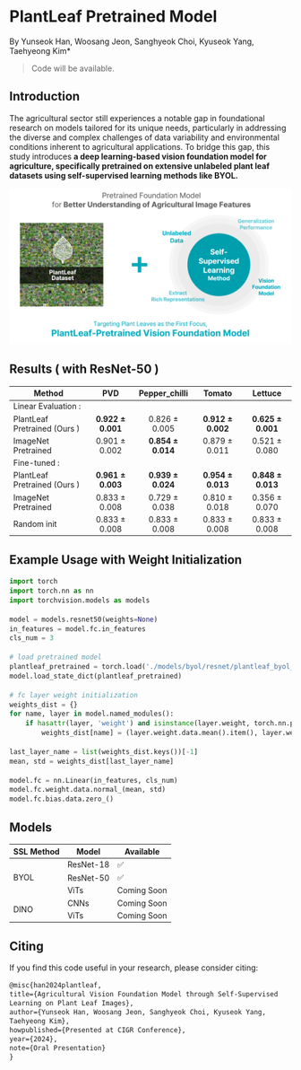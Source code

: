 # PlantLeaf Pretrained Model
By Yunseok Han, Woosang Jeon, Sanghyeok Choi, Kyuseok Yang, Taehyeong Kim*

> Code will be available.

## Introduction
The agricultural sector still experiences a notable gap in foundational research on models tailored for its unique needs, particularly in addressing the diverse and complex challenges of data variability and environmental conditions inherent to agricultural applications. 
To bridge this gap, this study introduces **a deep learning-based vision foundation model for agriculture, specifically pretrained on extensive unlabeled plant leaf datasets using self-supervised learning methods like BYOL.**

<p align="center">
  <img src="./imgs/PlantLeaf_intro.png" width="600"/>
</p>


## Results ( with ResNet-50 )
| Method                       |          PVD          |     Pepper_chilli     |         Tomato        |        Lettuce        |
|------------------------------|:---------------------:|:---------------------:|:---------------------:|:---------------------:|
| Linear Evaluation :          |                       |                       |                       |                       |
| PlantLeaf Pretrained (Ours ) | **0.922 $\pm$ 0.001** |   0.826 $\pm$ 0.005   | **0.912 $\pm$ 0.002** | **0.625 $\pm$ 0.001** |
| ImageNet Pretrained          |   0.901 $\pm$ 0.002   | **0.854 $\pm$ 0.014** |   0.879 $\pm$ 0.011   |   0.521 $\pm$ 0.080   |
| Fine-tuned :                 |                       |                       |                       |                       |
| PlantLeaf Pretrained (Ours ) | **0.961 $\pm$ 0.003** | **0.939 $\pm$ 0.024** | **0.954 $\pm$ 0.013** | **0.848 $\pm$ 0.013** |
| ImageNet Pretrained          |   0.833 $\pm$ 0.008   |   0.729 $\pm$ 0.038   |   0.810 $\pm$ 0.018   |   0.356 $\pm$ 0.070   |
| Random init                  |   0.833 $\pm$ 0.008   |   0.833 $\pm$ 0.008   |   0.833 $\pm$ 0.008   |   0.833 $\pm$ 0.008   |


## Example Usage with Weight Initialization
```python
import torch
import torch.nn as nn
import torchvision.models as models

model = models.resnet50(weights=None)
in_features = model.fc.in_features
cls_num = 3

# load pretrained model
plantleaf_pretrained = torch.load('./models/byol/resnet/plantleaf_byol_resnet50.pth')
model.load_state_dict(plantleaf_pretrained)

# fc layer weight initialization
weights_dist = {}
for name, layer in model.named_modules():
    if hasattr(layer, 'weight') and isinstance(layer.weight, torch.nn.parameter.Parameter):
        weights_dist[name] = (layer.weight.data.mean().item(), layer.weight.data.std().item())

last_layer_name = list(weights_dist.keys())[-1]
mean, std = weights_dist[last_layer_name]

model.fc = nn.Linear(in_features, cls_num)
model.fc.weight.data.normal_(mean, std)
model.fc.bias.data.zero_()
```

## Models
<table class="tg"><thead>
  <tr>
    <th class="tg-9wq8">SSL Method</th>
    <th class="tg-9wq8">Model</th>
    <th class="tg-9wq8">Available</th>
  </tr></thead>
<tbody>
  <tr>
    <td class="tg-9wq8" rowspan="3">BYOL</td>
    <td class="tg-9wq8">ResNet-18</td>
    <td class="tg-9wq8">✅</td>
  </tr>
  <tr>
    <td class="tg-nrix">ResNet-50</td>
    <td class="tg-nrix">✅</td>
  </tr>
  <tr>
    <td class="tg-nrix">ViTs</td>
    <td class="tg-nrix">Coming Soon</td>
  </tr>
  <tr>
    <td class="tg-9wq8" rowspan="2">DINO</td>
    <td class="tg-9wq8">CNNs</td>
    <td class="tg-9wq8">Coming Soon</td>
  </tr>
  <tr>
    <td class="tg-nrix">ViTs</td>
    <td class="tg-nrix">Coming Soon</td>
  </tr>
</tbody>
</table>


## Citing
If you find this code useful in your research, please consider citing:

    @misc{han2024plantleaf,
    title={Agricultural Vision Foundation Model through Self-Supervised Learning on Plant Leaf Images},
    author={Yunseok Han, Woosang Jeon, Sanghyeok Choi, Kyuseok Yang, Taehyeong Kim},
    howpublished={Presented at CIGR Conference},
    year={2024},
    note={Oral Presentation}
    }

